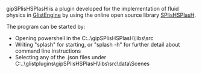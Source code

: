 
gipSPlisHSPlasH is a plugin developed for the implementation of fluid physics in [GlistEngine](https://github.com/GlistEngine) by using the online open source library [SPlisHSPlasH]([https://splishsplash.readthedocs.io/en/latest/?badge=latest](https://github.com/InteractiveComputerGraphics/SPlisHSPlasH/tree/master)).

The program can be started by: 
- Opening powershell in the C:\..\gipSPlisHSPlasH\libs\src
- Writing "splash" for starting, or "splash -h" for further detail about command line instructions
- Selecting any of the .json files under C:\..\glistplugins\gipSPlisHSPlasH\libs\src\data\Scenes
